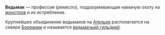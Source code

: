 **Ведьмак** — профессия (ремесло), подразумевающая наемную охоту на [монстров](Монстры) и их истребление. 

Крупнейшее объединение ведьмаков на [Ательре](Ательра) располагается на севере [Бореании](Бореания) и называется [ведьмачьей гильдией](Ведьмачья%20гильдия). 